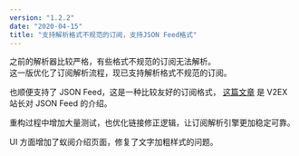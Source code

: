 ```yaml
---
version: "1.2.2"
date: "2020-04-15"
title: "支持解析格式不规范的订阅，支持JSON Feed格式"
---
```


之前的解析器比较严格，有些格式不规范的订阅无法解析。  
这一版优化了订阅解析流程，现已支持解析格式不规范的订阅。

也顺便支持了 JSON Feed，这是一种比较友好的订阅格式，
[这篇文章](https://www.v2ex.com/t/596889) 是 V2EX 站长对 JSON Feed 的介绍。

重构过程中增加大量测试，也优化链接修正逻辑，让订阅解析引擎更加稳定可靠。

UI 方面增加了蚁阅介绍页面，修复了文字加粗样式的问题。
